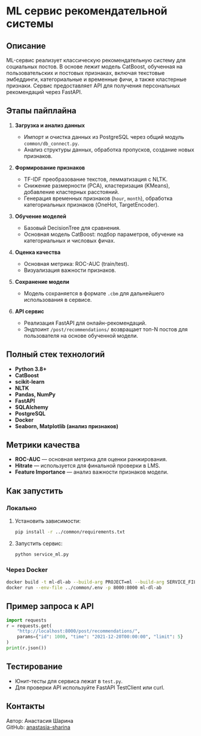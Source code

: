 # ML сервис рекомендательной системы

## Описание

ML-сервис реализует классическую рекомендательную систему для социальных постов. В основе лежит модель CatBoost, обученная на пользовательских и постовых признаках, включая текстовые эмбеддинги, категориальные и временные фичи, а также кластерные признаки. Сервис предоставляет API для получения персональных рекомендаций через FastAPI.

## Этапы пайплайна

1. **Загрузка и анализ данных**  
   - Импорт и очистка данных из PostgreSQL через общий модуль `common/db_connect.py`.
   - Анализ структуры данных, обработка пропусков, создание новых признаков.

2. **Формирование признаков**  
   - TF-IDF преобразование текстов, лемматизация с NLTK.
   - Снижение размерности (PCA), кластеризация (KMeans), добавление кластерных расстояний.
   - Генерация временных признаков (`hour`, `month`), обработка категориальных признаков (OneHot, TargetEncoder).

3. **Обучение моделей**  
   - Базовый DecisionTree для сравнения.
   - Основная модель CatBoost: подбор параметров, обучение на категориальных и числовых фичах.

4. **Оценка качества**  
   - Основная метрика: ROC-AUC (train/test).
   - Визуализация важности признаков.

5. **Сохранение модели**  
   - Модель сохраняется в формате `.cbm` для дальнейшего использования в сервисе.

6. **API сервис**  
   - Реализация FastAPI для онлайн-рекомендаций.
   - Эндпоинт `/post/recommendations/` возвращает топ-N постов для пользователя на основе обученной модели.

## Полный стек технологий

- **Python 3.8+**
- **CatBoost**
- **scikit-learn**
- **NLTK**
- **Pandas, NumPy**
- **FastAPI**
- **SQLAlchemy**
- **PostgreSQL**
- **Docker**
- **Seaborn, Matplotlib (анализ признаков)**

## Метрики качества

- **ROC-AUC** — основная метрика для оценки ранжирования.
- **Hitrate** — используется для финальной проверки в LMS.
- **Feature Importance** — анализ важности признаков модели.

## Как запустить

### Локально

1. Установить зависимости:
    ```bash
    pip install -r ../common/requirements.txt
    ```

2. Запустить сервис:
    ```bash
    python service_ml.py
    ```

### Через Docker

```bash
docker build -t ml-dl-ab --build-arg PROJECT=ml --build-arg SERVICE_FILE=service_ml.py .
docker run --env-file ../common/.env -p 8000:8000 ml-dl-ab
```

## Пример запроса к API

```python
import requests
r = requests.get(
    "http://localhost:8000/post/recommendations/", 
    params={"id": 1000, "time": "2021-12-20T00:00:00", "limit": 5}
)
print(r.json())
```

## Тестирование

- Юнит-тесты для сервиса лежат в `test.py`.
- Для проверки API используйте FastAPI TestClient или curl.

## Контакты

Автор: Анастасия Шарина  
GitHub: [anastasia-sharina](https://github.com/anastasia-sharina)